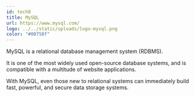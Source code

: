 ```yaml
---
id: tech8
title: MySQL
url: https://www.mysql.com/
logo: ../../static/uploads/logo-mysql.png
color: "#00758f"
---
```

MySQL is a relational database management system (RDBMS).

It is one of the most widely used open-source database systems, and is compatible with a multitude of website applications.

With MySQL, even those new to relational systems can immediately build fast, powerful, and secure data storage systems.